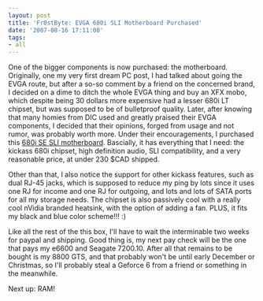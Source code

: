 ```yaml
---
layout: post
title: 'Fr0stByte: EVGA 680i SLI Motherboard Purchased'
date: '2007-08-16 17:11:00'
tags:
- all
---
```


One of the bigger components is now purchased: the motherboard. Originally, one my very first dream PC post, I had talked about going the EVGA route, but after a so-so comment by a friend on the concerned brand,  I decided on a dime to ditch the whole EVGA thing and buy an XFX mobo, which despite being 30 dollars more expensive had a lesser 680i LT chipset, but was supposed to be of bulletproof quality. Later, after knowing that many homies from DIC used and greatly praised their EVGA components, I decided that their opinions, forged from usage and not rumor, was probably worth more. Under their encouragements, I purchased this <a href="http://evga.com/products/moreinfo.asp?pn=122-CK-NF63-TR&amp;family=20">680i SE SLI motherboard</a>. Bascially, it has everything that I need: the kickass 680i chipset, high definition audio, SLI compatibility, and a very reasonable price, at under 230 $CAD shipped.

Other than that, I also notice the support for other kickass features, such as dual RJ-45 jacks, which is supposed to reduce my ping by lots since it uses one RJ for income and one RJ for outgoing, and lots and lots of SATA ports for all my storage needs. The chipset is also passively cool with a really cool nVidia branded heatsink, with the option of adding a fan. PLUS, it fits my black and blue color scheme!!! :)

Like all the rest of the this box, I'll have to wait the interminable two weeks for paypal and shipping. Good thing is, my next pay check will be the one that pays my e6600 and Seagate 7200.10. After all that remains to be bought is my 8800 GTS, and that probably won't be until early December or Christmas, so I'll probably steal a Geforce 6 from a friend or something in the meanwhile.

Next up: RAM!